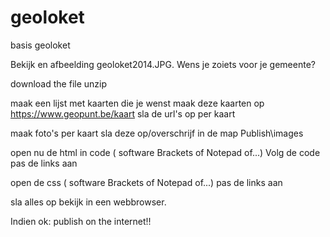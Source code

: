 # geoloket
basis geoloket

Bekijk en afbeelding geoloket2014.JPG. 
Wens je zoiets voor je gemeente?

download the file
unzip

maak een lijst met kaarten die je wenst
maak deze kaarten op https://www.geopunt.be/kaart
sla de url's op per kaart

maak foto's per kaart
sla deze op/overschrijf  in de map Publish\images

open nu de html in code ( software Brackets of Notepad of...)
Volg de code
pas de links aan

open de css ( software Brackets of Notepad of...)
pas de links aan

sla alles op bekijk in een webbrowser.

Indien ok: publish on the internet!!
